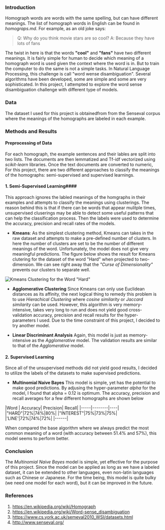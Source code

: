 ### Introduction
Homograph words are words with the same spelling, but can have different meanings. The list of homograph words in English can be found in <em>homograps.md</em>. For example, as an old joke says:

> Q: Why do you think movie stars are so cool?
A: Because they have lots of fans

The twist in here is that the words <b>"cool"</b> and <b>"fans"</b> have two different meanings. It is fairly simple for human to decide which meaning of a homograph word is used given the context where the word is in. But to train the computer to do the same is not a simple tasks. In Natural Language Processing, this challenge is call "word wense disambiguation". Several algorithms have been developed, some are simple and some are very sophisticated. In this project, I attempted to explore the word sense disambiguation challenge with different type of models.

### Data
The dataset I used for this project is obtainedfrom from the Senseval corpus where the meanings of the homographs are labeled in each example.
### Methods and Results

#### Preprocessing of Data ####
For each homograph, the example sentences and their lables are split into two lists. The documents are then lemmatized and Tf-idf vectorized using <em>scikit-learn</em> libraries. Once the text documents are converted to numeric, For this project, there are two different approaches to classify the meanings of the homographs: semi-supervised and supervised learnings.

#### 1. Semi-Supervised Learning####
This approach ignores the labled meanings of the homgraphs in their examples and attempts to classify the meanings using clusterings. The reason behind this is that if there can be words that appear mulitple times, unsupervised cluserings may be able to detect some useful patterns that can help the classification process. Then the labels were used to determine the accuracy, precision and recall rates of the models.

* <b>Kmeans</b>:
As the simplest clustering method, Kmeans can takes in the raw dataset and attempts to make a pre-defined number of clusters. In here the number of clusters are set to be the number of different meanings of the word. Unfortunately, the model does not give very meaningful predictions. The figure below shows the result for Kmeans clutering for the dataset of the word "Hard" when projected to two-dimension. We can see right away that the <em>"Curse of Dimensionality"</em> prevents our clusters to separate well.

![Kmeans Clustering for the Word "Hard"][1]

* <b>Agglomerative Clustering</b>
Since Kmeans can only use Euclidean distances as its affinity, the next logical thing to remedy this problem is to use <em>Hierachical Clustering</em> where <em>cosine similarity</em> or <em>Jaccard similarity</em> can be used. However, this algorithm is very memory-intensive, takes very long to run and does not yield good cross-validation accuracy, precision and recall results for the hyper-parameters I used. Due to the time constraint of this project, I decided to try another model.

* <b>Linear Discriminant Analysis</b>
Again, this model is just as memory-intensive as the <em>Agglomerative</em> model. The validation results are similar to that of the <em>Agglomerative</em> model.

#### 2. Supervised Learning ####
Since all of the unsupervised methods did not yield good results, I decided to utilize the labels of the datasets to make supervised predictions.

* <b>Multinomial Naive Bayes</b>
This model is simple, yet has the potential to make good predictions. By adjusing the hyper-parameter <em>alpha</em> for the model, I found that alpha = 0.12 is optimum. The accuracy, precision and recall averages for a few different homographs are shown below

|Word | Accuracy| Precision| Recall|
|-----|--------|----|
|"HARD"|72%|74%|80%|
|"INTEREST"|75%|73%|75%|
|'LINE'|72%|74%|72%|
|------|

When compared the base algorithm where we always predict the most common meaning of a word (with accuracy between 51.4% and 57%), this model seems to perform better. 

### Conclusion

The <em>Multinomial Naive Bayes</em> model is simple, yet effective for the purpose of this project. Since the model can be applied as long as we have a labeled dataset, it can be extended to other languages, even non-latin languages such as Chinese or Japanese. For the time being, this model is quite bulky (we need one model for each word), but it can be improved in the future. 

### References
1. https://en.wikipedia.org/wiki/Homograph
2. https://en.wikipedia.org/wiki/Word-sense_disambiguation
3. https://www.cs.york.ac.uk/semeval2010_WSI/datasets.html
4. http://www.senseval.org/


  [1]: #file:7b2cfd55-3a68-ce62-8a2d-e61df479614c
